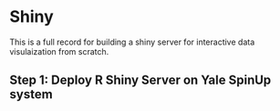 # Shiny

This is a full record for building a shiny server for interactive data visulaization from scratch.

## Step 1: Deploy R Shiny Server on Yale SpinUp system


